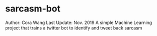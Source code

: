 # sarcasm-bot
Author: Cora Wang
Last Update: Nov. 2019
A simple Machine Learning project that trains a twitter bot to identify and tweet back sarcasm
